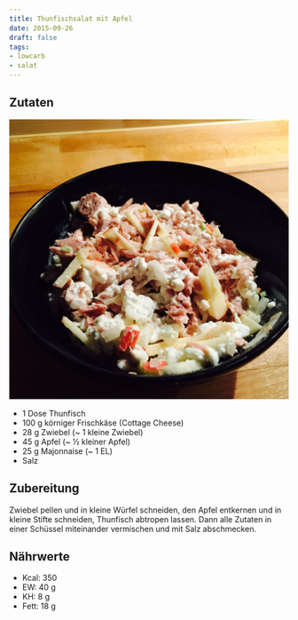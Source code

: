 ```yaml
---
title: Thunfischsalat mit Apfel
date: 2015-09-26
draft: false
tags:
- lowcarb
- salat
---
```


## Zutaten
![](/img/thunfischsalat-mit-apfel.webp)

- 1     Dose Thunfisch
- 100 g körniger Frischkäse (Cottage Cheese)
- 28 g  Zwiebel (~ 1 kleine Zwiebel)
- 45 g  Apfel (~ ½ kleiner Apfel)
- 25 g  Majonnaise (~ 1 EL)
- Salz

## Zubereitung
Zwiebel pellen und in kleine Würfel schneiden, den Apfel entkernen und in kleine Stifte schneiden, Thunfisch abtropen lassen. Dann alle Zutaten in einer Schüssel miteinander vermischen und mit Salz abschmecken.

## Nährwerte
- Kcal: 350
- EW:    40 g
- KH:     8 g
- Fett:  18 g
